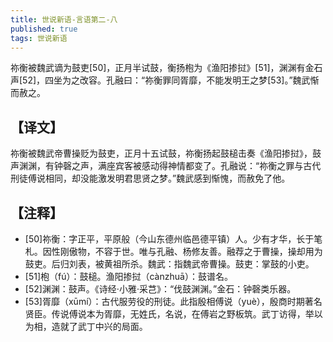 ```yaml
---
title: 世说新语-言语第二-八
published: true
tags: 世说新语
---
```

祢衡被魏武谪为鼓吏[50]，正月半试鼓，衡扬枹为《渔阳掺挝》[51]，渊渊有金石声[52]，四坐为之改容。孔融曰：“祢衡罪同胥靡，不能发明王之梦[53]。”魏武惭而赦之。

## 【译文】

祢衡被魏武帝曹操贬为鼓吏，正月十五试鼓，祢衡扬起鼓槌击奏《渔阳掺挝》，鼓声渊渊，有钟磬之声，满座宾客被感动得神情都变了。孔融说：“祢衡之罪与古代刑徒傅说相同，却没能激发明君思贤之梦。”魏武感到惭愧，而赦免了他。

## 【注释】

- [50]祢衡：字正平，平原般（今山东德州临邑德平镇）人。少有才华，长于笔札。因性刚傲物，不容于世。唯与孔融、杨修友善。融荐之于曹操，操却用为鼓吏。后归刘表，被黄祖所杀。魏武：指魏武帝曹操。鼓吏：掌鼓的小吏。
- [51]枹（fú）：鼓槌。渔阳掺挝（cànzhuā）：鼓谱名。
- [52]渊渊：鼓声。《诗经·小雅·采芑》：“伐鼓渊渊。”金石：钟磬类乐器。
- [53]胥靡（xūmí）：古代服劳役的刑徒。此指殷相傅说（yuè），殷商时期著名贤臣。传说傅说本为胥靡，无姓氏，名说，在傅岩之野板筑。武丁访得，举以为相，造就了武丁中兴的局面。


